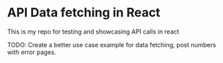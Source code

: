 # API Data fetching in React

This is my repo for testing and showcasing API calls in react

TODO:
Create a better use case example for data fetching, post numbers with error pages.